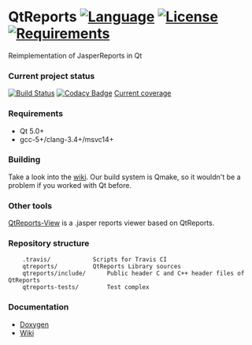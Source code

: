 # QtReports [![Language](https://img.shields.io/badge/language-C++14-blue.svg)](https://github.com/PO-31/QtReports/search?l=cpp) [![License](https://img.shields.io/badge/license-MIT-blue.svg)](https://github.com/PO-31/QtReports/blob/master/LICENSE) [![Requirements](https://img.shields.io/badge/requirements-Qt5-red.svg)](https://github.com/PO-31/QtReports/blob/master/QtReports.pro)
Reimplementation of JasperReports in Qt

### Current project status ###
[![Build Status](https://api.travis-ci.org/PO-31/QtReports.svg?branch=master)](https://travis-ci.org/PO-31/QtReports) [![Codacy Badge](https://api.codacy.com/project/badge/Grade/592ade065f16400586bd20717d7ac8ee)](https://www.codacy.com/app/drclaws/QtReports?utm_source=github.com&amp;utm_medium=referral&amp;utm_content=PO-31/QtReports&amp;utm_campaign=Badge_Grade)
[Current coverage](http://po-31.github.io/QtReports/master/)

### Requirements ###
+ Qt 5.0+
+ gcc-5+/clang-3.4+/msvc14+

### Building ###
Take a look into the [wiki](../../wiki/Building). Our build system is Qmake, so it wouldn't be a problem if you worked with Qt before.

### Other tools ###
[QtReports-View](https://github.com/PO-31/QtReports-View/) is a .jasper reports viewer based on QtReports.

### Repository structure ###
		.travis/			Scripts for Travis CI
		qtreports/			QtReports Library sources
		qtreports/include/		Public header C and C++ header files of QtReports
		qtreports-tests/		Test complex


### Documentation ###
* [Doxygen](http://po-31.github.io/)
* [Wiki](https://github.com/PO-31/QtReports/wiki)
